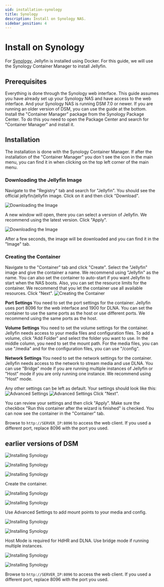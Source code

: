 ```yaml
---
uid: installation-synology
title: Synology
description: Install on Synology NAS.
sidebar_position: 4
---
```


# Install on Synology

For [Synology](https://www.synology.com/en-us/dsm), Jellyfin is installed using Docker. For this guide, we will use the Synology Container Manager to install Jellyfin.

## Prerequisites

Everything is done through the Synology web interface.
This guide assumes you have already set up your Synology NAS and have access to the web interface. And your Synology NAS is running DSM 7.0 or newer.
If you are running an older version of DSM, you can use the guide at the bottom.
Install the "Container Manager" package from the Synology Package Center.
To do this you need to open the Package Center and search for "Container Manager" and install it.

## Installation

The installation is done with the Synology Container Manager.
If after the installation of the "Container Manager" you don´t see the icon in the main menu, you can find it in when clicking on the top left corner of the main menu.

### Downloading the Jellyfin Image

Navigate to the "Registry" tab and search for "Jellyfin". You should see the official jellyfin/jellyfin image. Click on it and then click "Download".

![Downloading the Image](/images/docs/install-synology-10.png)

A new window will open, there you can select a version of Jellyfin. We recommend using the latest version. Click "Apply".

![Downloading the Image](/images/docs/install-synology-11.png)

After a few seconds, the image will be downloaded and you can find it in the "Image" tab.

### Creating the Container

Navigate to the "Container" tab and click "Create".
Select the "Jellyfin" image and give the container a name. We recommend using "Jellyfin" as the name. You can also set the container to auto-start if you want Jellyfin to start when the NAS boots.
Also, you can set the resource limits for the container. We recommend that you let the container use all available resources.
Click "Next".
![Creating the Container](/images/docs/install-synology-12.png)

**Port Settings**
You need to set the port settings for the container. Jellyfin uses port 8096 for the web interface and 1900 for DLNA. You can set the container to use the same ports as the host or use different ports. We recommend using the same ports as the host.

**Volume Settings**
You need to set the volume settings for the container. Jellyfin needs access to your media files and configuration files.
To add a volume, click "Add Folder" and select the folder you want to use. In the middle column, you need to set the mount path. For the media files, you can use "/media" and for the configuration files, you can use "/config".

**Network Settings**
You need to set the network settings for the container. Jellyfin needs access to the network to stream media and use DLNA. You can use "Bridge" mode if you are running multiple instances of Jellyfin or "Host" mode if you are only running one instance. We recommend using "Host" mode.

Any other settings can be left as default.
Your settings should look like this:
![Advanced Settings](/images/docs/install-synology-13.png)
![Advanced Settings](/images/docs/install-synology-14.png)
Click "Next".

You can review your settings and then click "Apply".
Make sure the checkbox "Run this container after the wizard is finished" is checked.
You can now see the container in the "Container" tab.

Browse to `http://SERVER_IP:8096` to access the web client.
If you used a different port, replace 8096 with the port you used.

## earlier versions of DSM

![Installing Synology](/images/docs/install-synology-1.png)

![Installing Synology](/images/docs/install-synology-2.png)

![Installing Synology](/images/docs/install-synology-3.png)

Create the container.

![Installing Synology](/images/docs/install-synology-4.png)

![Installing Synology](/images/docs/install-synology-5.png)

Use Advanced Settings to add mount points to your media and config.

![Installing Synology](/images/docs/install-synology-6.png)

![Installing Synology](/images/docs/install-synology-7.png)

Host Mode is required for HdHR and DLNA. Use bridge mode if running multiple instances.

![Installing Synology](/images/docs/install-synology-8.png)

![Installing Synology](/images/docs/install-synology-9.png)

Browse to `http://SERVER_IP:8096` to access the web client.
If you used a different port, replace 8096 with the port you used.
